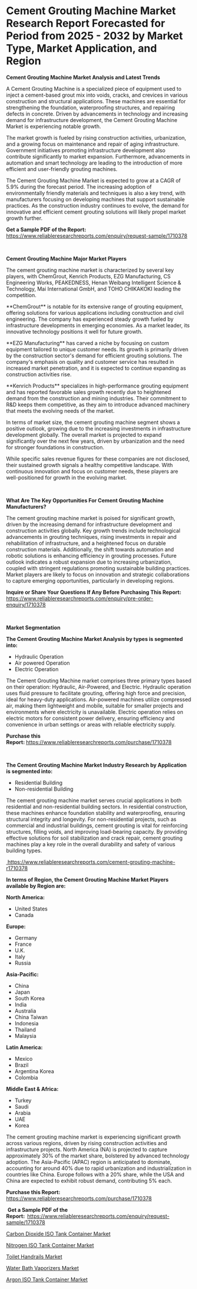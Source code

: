 <p><h1>Cement Grouting Machine Market Research Report Forecasted for Period from 2025 -  2032 by Market Type, Market Application, and Region</h1></p><p><strong>Cement Grouting Machine Market Analysis and Latest Trends</strong></p>
<p><p>A Cement Grouting Machine is a specialized piece of equipment used to inject a cement-based grout mix into voids, cracks, and crevices in various construction and structural applications. These machines are essential for strengthening the foundation, waterproofing structures, and repairing defects in concrete. Driven by advancements in technology and increasing demand for infrastructure development, the Cement Grouting Machine Market is experiencing notable growth.</p><p>The market growth is fueled by rising construction activities, urbanization, and a growing focus on maintenance and repair of aging infrastructure. Government initiatives promoting infrastructure development also contribute significantly to market expansion. Furthermore, advancements in automation and smart technology are leading to the introduction of more efficient and user-friendly grouting machines.</p><p>The Cement Grouting Machine Market is expected to grow at a CAGR of 5.9% during the forecast period. The increasing adoption of environmentally friendly materials and techniques is also a key trend, with manufacturers focusing on developing machines that support sustainable practices. As the construction industry continues to evolve, the demand for innovative and efficient cement grouting solutions will likely propel market growth further.</p></p>
<p><strong>Get a Sample PDF of the Report:&nbsp;</strong> <a href="https://www.reliableresearchreports.com/enquiry/request-sample/1710378?utm_campaign=83&utm_medium=2&utm_source=Github&utm_content=ia&utm_term=27032025&utm_id=cement-grouting-machine">https://www.reliableresearchreports.com/enquiry/request-sample/1710378</a></p>
<p>&nbsp;</p>
<p><strong>Cement Grouting Machine Major Market Players</strong></p>
<p><p>The cement grouting machine market is characterized by several key players, with ChemGrout, Kenrich Products, EZG Manufacturing, CS Engineering Works, PEAKEDNESS, Henan Weibang Intelligent Science & Technology, Mai International GmbH, and TOHO CHIKAKOKI leading the competition. </p><p>**ChemGrout** is notable for its extensive range of grouting equipment, offering solutions for various applications including construction and civil engineering. The company has experienced steady growth fueled by infrastructure developments in emerging economies. As a market leader, its innovative technology positions it well for future growth.</p><p>**EZG Manufacturing** has carved a niche by focusing on custom equipment tailored to unique customer needs. Its growth is primarily driven by the construction sector's demand for efficient grouting solutions. The company's emphasis on quality and customer service has resulted in increased market penetration, and it is expected to continue expanding as construction activities rise.</p><p>**Kenrich Products** specializes in high-performance grouting equipment and has reported favorable sales growth recently due to heightened demand from the construction and mining industries. Their commitment to R&D keeps them competitive, as they aim to introduce advanced machinery that meets the evolving needs of the market.</p><p>In terms of market size, the cement grouting machine segment shows a positive outlook, growing due to the increasing investments in infrastructure development globally. The overall market is projected to expand significantly over the next few years, driven by urbanization and the need for stronger foundations in construction. </p><p>While specific sales revenue figures for these companies are not disclosed, their sustained growth signals a healthy competitive landscape. With continuous innovation and focus on customer needs, these players are well-positioned for growth in the evolving market.</p></p>
<p>&nbsp;</p>
<p><strong>What Are The Key Opportunities For Cement Grouting Machine Manufacturers?</strong></p>
<p><p>The cement grouting machine market is poised for significant growth, driven by the increasing demand for infrastructure development and construction activities globally. Key growth trends include technological advancements in grouting techniques, rising investments in repair and rehabilitation of infrastructure, and a heightened focus on durable construction materials. Additionally, the shift towards automation and robotic solutions is enhancing efficiency in grouting processes. Future outlook indicates a robust expansion due to increasing urbanization, coupled with stringent regulations promoting sustainable building practices. Market players are likely to focus on innovation and strategic collaborations to capture emerging opportunities, particularly in developing regions.</p></p>
<p><strong>Inquire or Share Your Questions If Any Before Purchasing This Report:</strong> <a href="https://www.reliableresearchreports.com/enquiry/pre-order-enquiry/1710378?utm_campaign=83&utm_medium=2&utm_source=Github&utm_content=ia&utm_term=27032025&utm_id=cement-grouting-machine">https://www.reliableresearchreports.com/enquiry/pre-order-enquiry/1710378</a></p>
<p>&nbsp;</p>
<p><strong>Market Segmentation</strong></p>
<p><strong>The Cement Grouting Machine Market Analysis by types is segmented into:</strong></p>
<p><ul><li>Hydraulic Operation</li><li>Air powered Operation</li><li>Electric Operation</li></ul></p>
<p><p>The Cement Grouting Machine market comprises three primary types based on their operation: Hydraulic, Air-Powered, and Electric. Hydraulic operation uses fluid pressure to facilitate grouting, offering high force and precision, ideal for heavy-duty applications. Air-powered machines utilize compressed air, making them lightweight and mobile, suitable for smaller projects and environments where electricity is unavailable. Electric operation relies on electric motors for consistent power delivery, ensuring efficiency and convenience in urban settings or areas with reliable electricity supply.</p></p>
<p><strong>Purchase this Report:&nbsp;</strong><a href="https://www.reliableresearchreports.com/purchase/1710378?utm_campaign=83&utm_medium=2&utm_source=Github&utm_content=ia&utm_term=27032025&utm_id=cement-grouting-machine">https://www.reliableresearchreports.com/purchase/1710378</a></p>
<p>&nbsp;</p>
<p><strong>The Cement Grouting Machine Market Industry Research by Application is segmented into:</strong></p>
<p><ul><li>Residential Building</li><li>Non-residential Building</li></ul></p>
<p><p>The cement grouting machine market serves crucial applications in both residential and non-residential building sectors. In residential construction, these machines enhance foundation stability and waterproofing, ensuring structural integrity and longevity. For non-residential projects, such as commercial and industrial buildings, cement grouting is vital for reinforcing structures, filling voids, and improving load-bearing capacity. By providing effective solutions for soil stabilization and crack repair, cement grouting machines play a key role in the overall durability and safety of various building types.</p></p>
<p><a href="https://www.reliableresearchreports.com/cement-grouting-machine-r1710378?utm_campaign=83&utm_medium=2&utm_source=Github&utm_content=ia&utm_term=27032025&utm_id=cement-grouting-machine">&nbsp;https://www.reliableresearchreports.com/cement-grouting-machine-r1710378</a></p>
<p><strong>In terms of Region, the Cement Grouting Machine Market Players available by Region are:</strong></p>
<p>
    <p> <strong> North America: </strong>
        <ul>
            <li>United States</li>
            <li>Canada</li>
        </ul>
        </p> 
    <p> <strong> Europe: </strong>
        <ul>
            <li>Germany</li>
            <li>France</li>
            <li>U.K.</li>
            <li>Italy</li>
            <li>Russia</li>
        </ul>
        </p> 
    <p> <strong> Asia-Pacific: </strong>
        <ul>
            <li>China</li>
            <li>Japan</li>
            <li>South Korea</li>
            <li>India</li>
            <li>Australia</li>
            <li>China Taiwan</li>
            <li>Indonesia</li>
            <li>Thailand</li>
            <li>Malaysia</li>
        </ul>
        </p> 
    <p> <strong> Latin America: </strong>
        <ul>
            <li>Mexico</li>
            <li>Brazil</li>
            <li>Argentina Korea</li>
            <li>Colombia</li>
        </ul>
        </p> 
    <p> <strong> Middle East & Africa: </strong>
        <ul>
            <li>Turkey</li>
            <li>Saudi</li>
            <li>Arabia</li>
            <li>UAE</li>
            <li>Korea</li>
        </ul>
    </p>
    </p>
<p><p>The cement grouting machine market is experiencing significant growth across various regions, driven by rising construction activities and infrastructure projects. North America (NA) is projected to capture approximately 30% of the market share, bolstered by advanced technology adoption. The Asia-Pacific (APAC) region is anticipated to dominate, accounting for around 40% due to rapid urbanization and industrialization in countries like China. Europe follows with a 20% share, while the USA and China are expected to exhibit robust demand, contributing 5% each.</p></p>
<p><strong>Purchase this Report: </strong><a href="https://www.reliableresearchreports.com/purchase/1710378?utm_campaign=83&utm_medium=2&utm_source=Github&utm_content=ia&utm_term=27032025&utm_id=cement-grouting-machine">https://www.reliableresearchreports.com/purchase/1710378</a></p>
<p>&nbsp;<strong>Get a Sample PDF of the Report:&nbsp;&nbsp;</strong><a href="https://www.reliableresearchreports.com/enquiry/request-sample/1710378?utm_campaign=83&utm_medium=2&utm_source=Github&utm_content=ia&utm_term=27032025&utm_id=cement-grouting-machine">https://www.reliableresearchreports.com/enquiry/request-sample/1710378</a></p>
<p><strong></strong></p>
<p><p><a href="https://github.com/uripeachrii/Market-Research-Report-List-1/blob/main/carbon-dioxide-iso-tank-container-market.md?utm_campaign=83&utm_medium=2&utm_source=Github&utm_content=ia&utm_term=27032025&utm_id=cement-grouting-machine">Carbon Dioxide ISO Tank Container Market</a></p><p><a href="https://github.com/buenayankobl/Market-Research-Report-List-1/blob/main/nitrogen-iso-tank-container-market.md?utm_campaign=83&utm_medium=2&utm_source=Github&utm_content=ia&utm_term=27032025&utm_id=cement-grouting-machine">Nitrogen ISO Tank Container Market</a></p><p><a href="https://github.com/uripeachrii/Market-Research-Report-List-1/blob/main/toilet-handrails-market.md?utm_campaign=83&utm_medium=2&utm_source=Github&utm_content=ia&utm_term=27032025&utm_id=cement-grouting-machine">Toilet Handrails Market</a></p><p><a href="https://github.com/rakowpleetj1/Market-Research-Report-List-1/blob/main/water-bath-vaporizers-market.md?utm_campaign=83&utm_medium=2&utm_source=Github&utm_content=ia&utm_term=27032025&utm_id=cement-grouting-machine">Water Bath Vaporizers Market</a></p><p><a href="https://github.com/laingragle95/Market-Research-Report-List-1/blob/main/argon-iso-tank-container-market.md?utm_campaign=83&utm_medium=2&utm_source=Github&utm_content=ia&utm_term=27032025&utm_id=cement-grouting-machine">Argon ISO Tank Container Market</a></p></p>